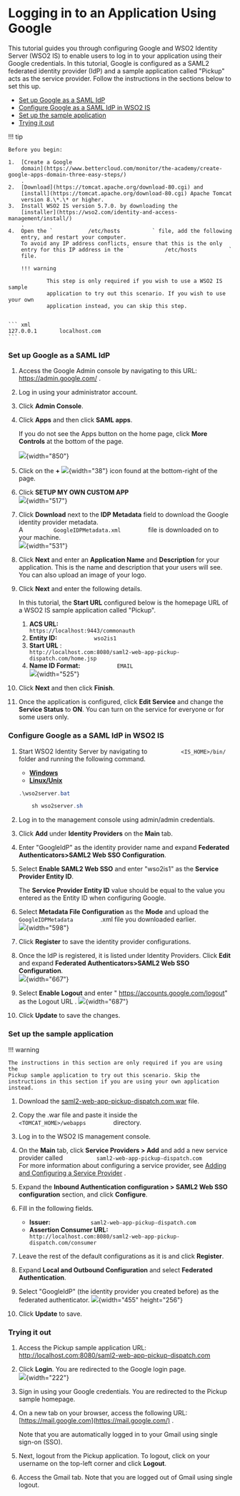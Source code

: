 # Logging in to an Application Using Google

This tutorial guides you through configuring Google and WSO2 Identity
Server (WSO2 IS) to enable users to log in to your application using
their Google credentials. In this tutorial, Google is configured as a
SAML2 federated identity provider (IdP) and a sample application called
"Pickup" acts as the service provider. Follow the instructions in the
sections below to set this up.

-   [Set up Google as a SAML
    IdP](#LoggingintoanApplicationUsingGoogle-SetupGoogleasaSAMLIdP)
-   [Configure Google as a SAML IdP in WSO2
    IS](#LoggingintoanApplicationUsingGoogle-ConfigureGoogleasaSAMLIdPinWSO2IS)
-   [Set up the sample
    application](#LoggingintoanApplicationUsingGoogle-Setupthesampleapplication)
-   [Trying it out](#LoggingintoanApplicationUsingGoogle-Tryingitout)

!!! tip
    
    Before you begin:
    
    1.  [Create a Google
        domain](https://www.bettercloud.com/monitor/the-academy/create-google-apps-domain-three-easy-steps/)
        .
    2.  [Download](https://tomcat.apache.org/download-80.cgi) and
        [install](https://tomcat.apache.org/download-80.cgi) Apache Tomcat
        version 8.\*.\* or higher.
    3.  Install WSO2 IS version 5.7.0. by downloading the
        [installer](https://wso2.com/identity-and-access-management/install/)
        .
    4.  Open the `           /etc/hosts          ` file, add the following
        entry, and restart your computer.  
        To avoid any IP address conflicts, ensure that this is the only
        entry for this IP address in the `           /etc/hosts          `
        file.
    
        !!! warning
            
                This step is only required if you wish to use a WSO2 IS sample
                application to try out this scenario. If you wish to use your own
                application instead, you can skip this step.
            

    ``` xml
    127.0.0.1       localhost.com
    ```


### Set up Google as a SAML IdP

1.  Access the Google Admin console by navigating to this URL:
    <https://admin.google.com/> .
2.  Log in using your administrator account.
3.  Click **Admin Console**.
4.  Click **Apps** and then click **SAML apps**.

    If you do not see the Apps button on the home page, click **More
    Controls** at the bottom of the page.

    ![](attachments/103331619/103331625.png){width="850"}

5.  Click on the **+**
    ![](attachments/103331619/103331632.png){width="38"} icon found at
    the bottom-right of the page.
6.  Click **SETUP MY OWN CUSTOM APP**  
    ![](attachments/103331619/103331631.png){width="517"}
7.  Click **Download** next to the **IDP Metadata** field to download
    the Google identity provider metadata.  
    A `          GoogleIDPMetadata.xml         ` file is downloaded on
    to your machine.  
    ![](attachments/103331619/103331630.png){width="531"}
8.  Click **Next** and enter an **Application Name** and **Description**
    for your application. This is the name and description that your
    users will see.  
    You can also upload an image of your logo.
9.  Click **Next** and enter the following details.

    In this tutorial, the **Start URL** configured below is the homepage
    URL of a WSO2 IS sample application called "Pickup".

    1.  **ACS URL:**
        `                         https://localhost:9443/commonauth                       `
    2.  **Entity ID:** `            wso2is1           `
    3.  **Start URL** :
        `                         http://localhost.com:8080/saml2-web-app-pickup-dispatch.com/home.jsp                       `
    4.  **Name ID Format:** `            EMAIL           `
        `                       `
        ![](attachments/103331619/103331629.png){width="525"}

10. Click **Next** and then click **Finish**.
11. Once the application is configured, click **Edit Service** and
    change the **Service Status** to **ON**. You can turn on the
    service for everyone or for some users only.

### Configure Google as a SAML IdP in WSO2 IS

1.  Start WSO2 Identity Server by navigating to
    `           <IS_HOME>/bin/          ` folder and running the
    following command.

    -   [**Windows**](#b31a646df7634910b4d66298ea91127d)
    -   [**Linux/Unix**](#0a624a8c58004a5ba2cbc2f8c89966f9)

    ``` java
    .\wso2server.bat
    ```

    ``` java
        sh wso2server.sh
    ```

2.  Log in to the management console using admin/admin credentials.
3.  Click **Add** under **Identity Providers** on the **Main** tab.
4.  Enter "GoogleIdP" as the identity provider name and expand
    **Federated Authenticators\>SAML2 Web SSO Configuration**.
5.  Select **Enable SAML2 Web SSO** and enter "wso2is1" as the **Service
    Provider Entity ID**.

    The **Service Provider Entity ID** value should be equal to the
    value you entered as the Entity ID when configuring Google.

6.  Select **Metadata File Configuration** as the **Mode** and upload
    the `          GoogleIDPMetadata         ` .xml file you downloaded
    earlier.  
    ![](attachments/103331619/103331628.png){width="598"}
7.  Click **Register** to save the identity provider configurations.
8.  Once the IdP is registered, it is listed under Identity
    Providers. Click **Edit** and expand **Federated
    Authenticators\>SAML2 Web SSO Configuration**.  
    ![](attachments/103331619/103331627.png){width="667"}
9.  Select **Enable Logout** and enter "
    https://accounts.google.com/logout" as the Logout URL .
    ![](attachments/103331619/103331626.png){width="687"}
10. Click **Update** to save the changes.

### Set up the sample application

!!! warning
    
    The instructions in this section are only required if you are using the
    Pickup sample application to try out this scenario. Skip the
    instructions in this section if you are using your own application
    instead.
    

1.  Download the
    [saml2-web-app-pickup-dispatch.com.war](attachments/103330657/103330678.war)
    file.
2.  Copy the .war file and paste it inside the
    `          <TOMCAT_HOME>/webapps         ` directory.
3.  Log in to the WSO2 IS management console.

4.  On the **Main** tab, click **Service Providers \> Add** and add a
    new service provider called
    `           saml2-web-app-pickup-dispatch.com          `  
    For more information about configuring a service provider, see
    [Adding and Configuring a Service
    Provider](_Adding_and_Configuring_a_Service_Provider_) .

5.  Expand the **Inbound Authentication configuration \> SAML2 Web SSO
    configuration** section, and click **Configure**.
6.  Fill in the following fields.

    -   **Issuer:**
        `             saml2-web-app-pickup-dispatch.com            `
    -   **Assertion Consumer URL:**
        `                           http://localhost.com:8080/saml2-web-app-pickup-dispatch.com/consumer                         `

7.  Leave the rest of the default configurations as it is and click
    **Register**.

8.  Expand **Local and Outbound Configuration** and select **Federated
    Authentication**.
9.  Select "GoogleIdP" (the identity provider you created before) as the
    federated authenticator.
    ![](attachments/103331619/103331621.png){width="455" height="256"}
10. Click **Update** to save.

### Trying it out

1.  Access the Pickup sample application URL:
    <http://localhost.com:8080/saml2-web-app-pickup-dispatch.com>
2.  Click **Login**. You are redirected to the Google login page.  
    ![](attachments/103331619/103331620.png){width="222"}
3.  Sign in using your Google credentials. You are redirected to the
    Pickup sample homepage.
4.  On a new tab on your browser, access the following URL:
    [https://mail.google.com](https://mail.google.com/) .

    Note that you are automatically logged in to your Gmail using single
    sign-on (SSO).

5.  Next, logout from the Pickup application. To logout, click on your
    username on the top-left corner and click **Logout**.
6.  Access the Gmail tab. Note that you are logged out of Gmail using
    single logout.
